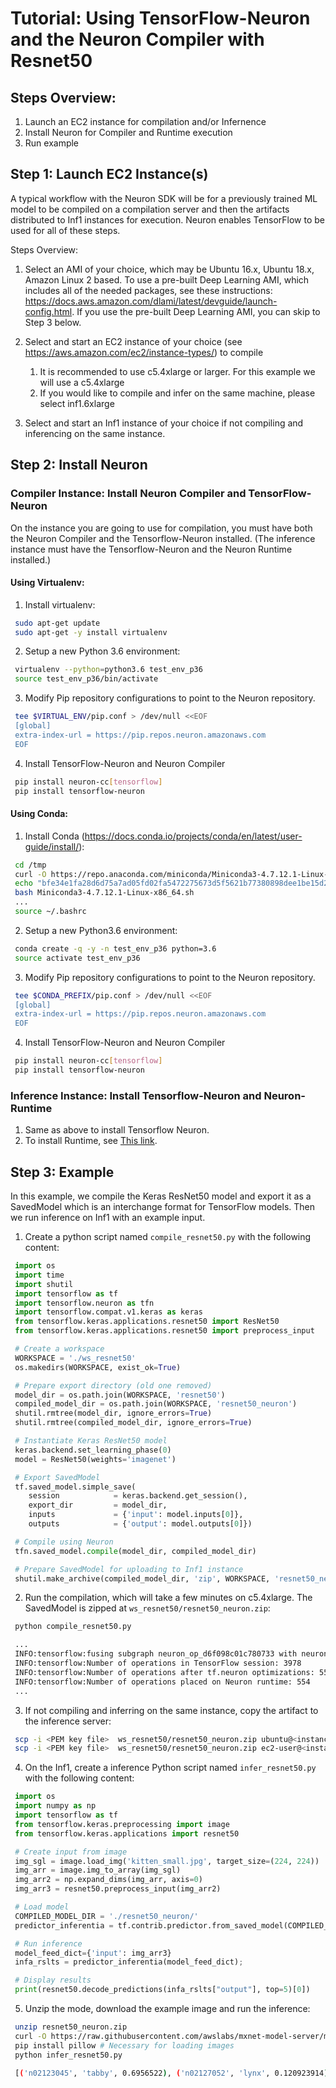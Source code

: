 # Tutorial: Using TensorFlow-Neuron and the Neuron Compiler with Resnet50

## Steps Overview:

1. Launch an EC2 instance for compilation  and/or Infernence
2. Install Neuron for Compiler and Runtime execution
3. Run example

## Step 1: Launch EC2 Instance(s)

A typical workflow with the Neuron SDK will be for a previously trained ML model to be compiled on a compilation server and then the artifacts distributed to Inf1 instances for execution. Neuron enables TensorFlow to be used for all of these steps.

Steps Overview:

1. Select an AMI of your choice, which may be Ubuntu 16.x, Ubuntu 18.x, Amazon Linux 2 based. To use a pre-built Deep Learning AMI, which includes all of the needed packages, see these instructions: https://docs.aws.amazon.com/dlami/latest/devguide/launch-config.html. If you use the pre-built Deep Learning AMI, you can skip to Step 3 below.

2. Select and start an EC2 instance of your choice (see https://aws.amazon.com/ec2/instance-types/) to compile
    1. It is recommended to use c5.4xlarge or larger. For this example we will use a c5.4xlarge
    2. If you would like to compile and infer on the same machine, please select inf1.6xlarge
    
3. Select and start an Inf1 instance of your choice if not compiling and inferencing on the same instance.

## Step 2: Install Neuron

### Compiler Instance: Install Neuron Compiler and TensorFlow-Neuron

On the instance you are going to use for compilation, you must have both the Neuron Compiler and the Tensorflow-Neuron installed. (The inference instance must have the Tensorflow-Neuron and the Neuron Runtime installed.)

#### Using Virtualenv:

1. Install virtualenv:
```bash
 sudo apt-get update
 sudo apt-get -y install virtualenv
```
2. Setup a new Python 3.6 environment:
```bash
 virtualenv --python=python3.6 test_env_p36
 source test_env_p36/bin/activate
```
3. Modify Pip repository configurations to point to the Neuron repository.
```bash
 tee $VIRTUAL_ENV/pip.conf > /dev/null <<EOF
 [global]
 extra-index-url = https://pip.repos.neuron.amazonaws.com
 EOF
```
4. Install TensorFlow-Neuron and Neuron Compiler
```bash
 pip install neuron-cc[tensorflow]
 pip install tensorflow-neuron
```

#### Using Conda:
1. Install Conda (https://docs.conda.io/projects/conda/en/latest/user-guide/install/):
```bash
 cd /tmp
 curl -O https://repo.anaconda.com/miniconda/Miniconda3-4.7.12.1-Linux-x86_64.sh
 echo "bfe34e1fa28d6d75a7ad05fd02fa5472275673d5f5621b77380898dee1be15d2 Miniconda3-4.7.12.1-Linux-x86_64.sh" | sha256sum --check
 bash Miniconda3-4.7.12.1-Linux-x86_64.sh
 ...
 source ~/.bashrc
```
2. Setup a new Python3.6 environment:
```bash
 conda create -q -y -n test_env_p36 python=3.6
 source activate test_env_p36
```

3. Modify Pip repository configurations to point to the Neuron repository.
```bash
 tee $CONDA_PREFIX/pip.conf > /dev/null <<EOF
 [global]
 extra-index-url = https://pip.repos.neuron.amazonaws.com
 EOF
```

4. Install TensorFlow-Neuron and Neuron Compiler
```bash
 pip install neuron-cc[tensorflow]
 pip install tensorflow-neuron
```

### Inference Instance: Install Tensorflow-Neuron and Neuron-Runtime

1. Same as above to install Tensorflow Neuron.
2. To install Runtime, see [This link](./getting-started-neuron-rtd.md).

## Step 3: Example

In this example, we compile the Keras ResNet50 model and export it as a SavedModel which is an interchange format for TensorFlow models. Then we run inference on Inf1 with an example input.


1. Create a python script named `compile_resnet50.py` with the following content:
```python
 import os
 import time
 import shutil
 import tensorflow as tf
 import tensorflow.neuron as tfn
 import tensorflow.compat.v1.keras as keras
 from tensorflow.keras.applications.resnet50 import ResNet50
 from tensorflow.keras.applications.resnet50 import preprocess_input

 # Create a workspace
 WORKSPACE = './ws_resnet50'
 os.makedirs(WORKSPACE, exist_ok=True)

 # Prepare export directory (old one removed)
 model_dir = os.path.join(WORKSPACE, 'resnet50')
 compiled_model_dir = os.path.join(WORKSPACE, 'resnet50_neuron')
 shutil.rmtree(model_dir, ignore_errors=True)
 shutil.rmtree(compiled_model_dir, ignore_errors=True)

 # Instantiate Keras ResNet50 model
 keras.backend.set_learning_phase(0)
 model = ResNet50(weights='imagenet')

 # Export SavedModel
 tf.saved_model.simple_save(
    session            = keras.backend.get_session(),
    export_dir         = model_dir,
    inputs             = {'input': model.inputs[0]},
    outputs            = {'output': model.outputs[0]})

 # Compile using Neuron
 tfn.saved_model.compile(model_dir, compiled_model_dir)    

 # Prepare SavedModel for uploading to Inf1 instance
 shutil.make_archive(compiled_model_dir, 'zip', WORKSPACE, 'resnet50_neuron')
```
2. Run the compilation, which will take a few minutes on c5.4xlarge. The SavedModel is zipped at `ws_resnet50/resnet50_neuron.zip`:
```bash
 python compile_resnet50.py

 ...
 INFO:tensorflow:fusing subgraph neuron_op_d6f098c01c780733 with neuron-cc; log file is at /home/ubuntu/ws_resnet50/workdir/neuron_op_d6f098c01c780733/graph_def.neuron-cc.log
 INFO:tensorflow:Number of operations in TensorFlow session: 3978
 INFO:tensorflow:Number of operations after tf.neuron optimizations: 555
 INFO:tensorflow:Number of operations placed on Neuron runtime: 554
 ...
```

3. If not compiling and inferring on the same instance, copy the artifact to the inference server:
```bash
 scp -i <PEM key file>  ws_resnet50/resnet50_neuron.zip ubuntu@<instance DNS>:~/  # Ubuntu
 scp -i <PEM key file>  ws_resnet50/resnet50_neuron.zip ec2-user@<instance DNS>:~/  # AML2
```
4. On the Inf1, create a inference Python script named `infer_resnet50.py` with the following content:
```python
 import os
 import numpy as np
 import tensorflow as tf
 from tensorflow.keras.preprocessing import image
 from tensorflow.keras.applications import resnet50

 # Create input from image
 img_sgl = image.load_img('kitten_small.jpg', target_size=(224, 224))
 img_arr = image.img_to_array(img_sgl)
 img_arr2 = np.expand_dims(img_arr, axis=0)
 img_arr3 = resnet50.preprocess_input(img_arr2)

 # Load model
 COMPILED_MODEL_DIR = './resnet50_neuron/'
 predictor_inferentia = tf.contrib.predictor.from_saved_model(COMPILED_MODEL_DIR)

 # Run inference
 model_feed_dict={'input': img_arr3}
 infa_rslts = predictor_inferentia(model_feed_dict);

 # Display results
 print(resnet50.decode_predictions(infa_rslts["output"], top=5)[0])
```

5. Unzip the mode, download the example image and run the inference:
```bash
 unzip resnet50_neuron.zip
 curl -O https://raw.githubusercontent.com/awslabs/mxnet-model-server/master/docs/images/kitten_small.jpg
 pip install pillow # Necessary for loading images
 python infer_resnet50.py

 [('n02123045', 'tabby', 0.6956522), ('n02127052', 'lynx', 0.120923914), ('n02123159', 'tiger_cat', 0.08831522), ('n02124075', 'Egyptian_cat', 0.06453805), ('n02128757', 'snow_leopard', 0.0087466035)]
```
